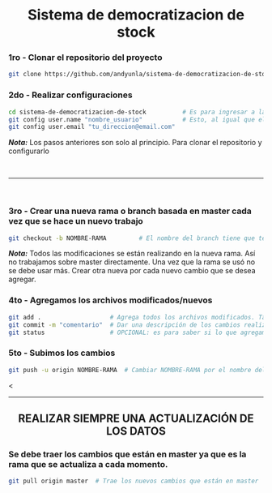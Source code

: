 <div align="center">
  <h1>Sistema de democratizacion de stock</h1>
</div>


### 1ro - Clonar el repositorio del proyecto
```bash
git clone https://github.com/andyunla/sistema-de-democratizacion-de-stock.git
```

### 2do - Realizar configuraciones
```bash
cd sistema-de-democratizacion-de-stock			# Es para ingresar a la carpeta del proyecto descargada
git config user.name "nombre_usuario"			# Esto, al igual que el email hacerlo una vez. Luego no harán falta
git config user.email "tu_direccion@email.com"
```
___Nota:___ Los pasos anteriores son solo al principio. Para clonar el repositorio y configurarlo

<br>
<hr>
<br>

### 3ro - Crear una nueva rama o branch basada en master cada vez que se hace un nuevo trabajo
```bash
git checkout -b NOMBRE-RAMA			# El nombre del branch tiene que tener relación a los que se hace. Ej: agregar-sql
```
___Nota:___ Todos las modificaciones se están realizando en la nueva rama. Así no trabajamos sobre master directamente. Una vez que la rama se usó no se debe usar más. Crear otra nueva por cada nuevo cambio que se desea agregar.

### 4to - Agregamos los archivos modificados/nuevos
```bash
git add .					# Agrega todos los archivos modificados. También puede ser: git add --all o git add *
git commit -m "comentario"	# Dar una descripción de los cambios realizados
git status					# OPCIONAL: es para saber si lo que agregamos anteriormente están listos
```

### 5to - Subimos los cambios
```bash
git push -u origin NOMBRE-RAMA	# Cambiar NOMBRE-RAMA por el nombre del actual branch. Ej: git push origin agregar-sql
```

<<br><hr>
<div align="center">
  <h2>REALIZAR SIEMPRE UNA ACTUALIZACIÓN DE LOS DATOS</h1>
</div>

### Se debe traer los cambios que están en master ya que es la rama que se actualiza a cada momento.
```bash
git pull origin master	# Trae los nuevos cambios que están en master
```

